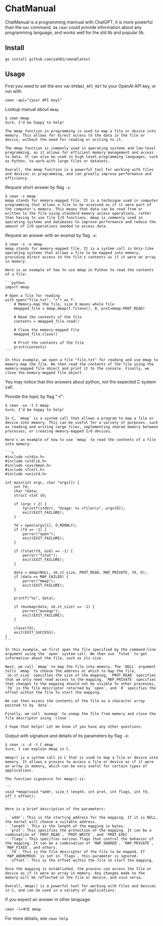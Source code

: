 # ChatManual

ChatManual is a programming mannual with ChatGPT, it is more powerful than the `man` command, as `cman` could provide information about any programming language, and works well for the std lib and popular lib.

## Install
```shell
go install github.com/yah01/cman@latest
```

## Usage
First you need to set the env var `OPENAI_API_KEY` to your OpenAI API key, or run with 
```shell
cman -api="{your API key}"
```

Lookup manual about `mmap`
```shell
$ cman mmap                                                                              
Sure, I'd be happy to help! 

The mmap function in programming is used to map a file or device into memory. This allows for direct access to the data in the file or device, without the need for reading or writing to it. 

The mmap function is commonly used in operating systems and low-level programming, as it allows for efficient memory management and access to data. It can also be used in high-level programming languages, such as Python, to work with large files or datasets. 

Overall, the mmap function is a powerful tool for working with files and devices in programming, and can greatly improve performance and efficiency.
```

Request short answer by flag `-s`:
```shell
$ cman -s mmap                                                                              
mmap stands for memory-mapped file. It is a technique used in computer programming that allows a file to be accessed as if it were part of the computer's memory. This means that data can be read from or written to the file using standard memory access operations, rather than having to use file I/O functions. mmap is commonly used in operating systems and databases to improve performance and reduce the amount of I/O operations needed to access data.
```

Request an answer with an exampl by flag `-e`:
````shell
$ cman -s -e mmap
mmap stands for memory-mapped file. It is a system call in Unix-like operating systems that allows a file to be mapped into memory, providing direct access to the file's contents as if it were an array in memory.

Here is an example of how to use mmap in Python to read the contents of a file:

```python
import mmap

# Open a file for reading
with open("file.txt", "r") as f:
    # Memory-map the file, size 0 means whole file
    mmapped_file = mmap.mmap(f.fileno(), 0, prot=mmap.PROT_READ)
    
    # Read the contents of the file
    contents = mmapped_file.read()
    
    # Close the memory-mapped file
    mmapped_file.close()
    
    # Print the contents of the file
    print(contents)
```

In this example, we open a file "file.txt" for reading and use mmap to memory-map the file. We then read the contents of the file using the memory-mapped file object and print it to the console. Finally, we close the memory-mapped file object.
````

You may notice that this answers about python, not the expected C system call.

Provide the topic by flag "-t":
````shell
$ cman -se -t C mmap
Sure, I'd be happy to help!

In C, `mmap` is a system call that allows a program to map a file or device into memory. This can be useful for a variety of purposes, such as reading and writing large files, implementing shared memory between processes, or creating memory-mapped I/O devices.

Here's an example of how to use `mmap` to read the contents of a file into memory:

```c
#include <stdio.h>
#include <stdlib.h>
#include <sys/mman.h>
#include <fcntl.h>
#include <unistd.h>

int main(int argc, char *argv[]) {
    int fd;
    char *data;
    struct stat sb;

    if (argc < 2) {
        fprintf(stderr, "Usage: %s <file>\n", argv[0]);
        exit(EXIT_FAILURE);
    }

    fd = open(argv[1], O_RDONLY);
    if (fd == -1) {
        perror("open");
        exit(EXIT_FAILURE);
    }

    if (fstat(fd, &sb) == -1) {
        perror("fstat");
        exit(EXIT_FAILURE);
    }

    data = mmap(NULL, sb.st_size, PROT_READ, MAP_PRIVATE, fd, 0);
    if (data == MAP_FAILED) {
        perror("mmap");
        exit(EXIT_FAILURE);
    }

    printf("%s", data);

    if (munmap(data, sb.st_size) == -1) {
        perror("munmap");
        exit(EXIT_FAILURE);
    }

    close(fd);
    exit(EXIT_SUCCESS);
}
```

In this example, we first open the file specified by the command-line argument using the `open` system call. We then use `fstat` to get information about the file, such as its size. 

Next, we call `mmap` to map the file into memory. The `NULL` argument tells `mmap` to choose the address at which to map the file, `sb.st_size` specifies the size of the mapping, `PROT_READ` specifies that we only need read access to the mapping, `MAP_PRIVATE` specifies that changes to the mapping should not be visible to other processes, `fd` is the file descriptor returned by `open`, and `0` specifies the offset within the file to start the mapping.

We can then access the contents of the file as a character array pointed to by `data`.

Finally, we call `munmap` to unmap the file from memory and close the file descriptor using `close`.

I hope that helps! Let me know if you have any other questions.
````

Output with signature and details of its parameters by flag `-d`:
````shell
$ cman -s -d -t C mmap
Sure, I can explain mmap in C.

mmap() is a system call in C that is used to map a file or device into memory. It allows a process to access a file or device as if it were an array in memory, which can be very useful for certain types of applications.

The function signature for mmap() is:

```
void *mmap(void *addr, size_t length, int prot, int flags, int fd, off_t offset);
```

Here is a brief description of the parameters:

- `addr`: This is the starting address for the mapping. If it is NULL, the kernel will choose a suitable address.
- `length`: This is the length of the mapping in bytes.
- `prot`: This specifies the protection of the mapping. It can be a combination of `PROT_READ`, `PROT_WRITE`, and `PROT_EXEC`.
- `flags`: This specifies various flags that control the behavior of the mapping. It can be a combination of `MAP_SHARED`, `MAP_PRIVATE`, `MAP_FIXED`, and others.
- `fd`: This is the file descriptor of the file to be mapped. If `MAP_ANONYMOUS` is set in `flags`, this parameter is ignored.
- `offset`: This is the offset within the file to start the mapping.

Once the mapping is established, the process can access the file or device as if it were an array in memory. Any changes made to the memory will be reflected in the file or device, and vice versa.

Overall, mmap() is a powerful tool for working with files and devices in C, and can be used in a variety of applications.
````

If you expect an answer in other language:
```shell
cman -l=中文 mmap
```

For more details, see `cman help`